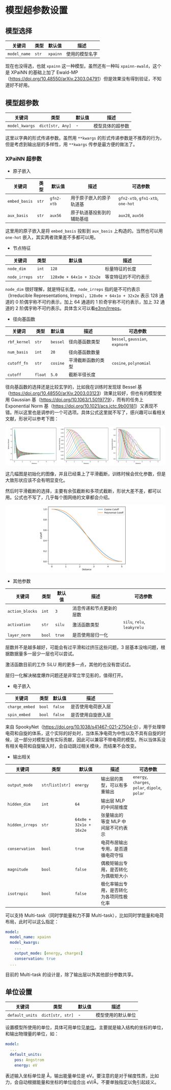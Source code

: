 # 模型超参数设置
## 模型选择

| 关键词 | 类型 | 默认值 | 描述 |
| - | - | - | - |
| `model_name` | `str` | `xpainn` | 使用的模型名字 |

现在也没得选，也就 `xpainn` 这一种模型。虽然还有一种叫 `xpainn-ewald`，这个是 XPaiNN 的基础上加了 Ewald-MP （<https://doi.org/10.48550/arXiv.2303.04791>）但是效果没有得到验证，不知道好不好用。

## 模型超参数

| 关键词 | 类型 | 默认值 | 描述 |
| - | - | - | - |
| `model_kwargs` | `dict[str, Any]` | - | 模型具体的超参数 |

这里以字典的形式传递参数。虽然用 `**kwargs` 的形式传递参数是不推荐的行为，但是考虑到输出层的多样性，用 `**kwargs` 传参是最方便的做法了。

### XPaiNN 超参数

- 原子嵌入

| 关键词 | 类型 | 默认值 | 描述 | 可选参数 |
| - | - | - | - | - |
| `embed_basis` | `str` | `gfn2-xtb` | 用于原子嵌入的原子轨道基 | `gfn2-xtb`, `gfn1-xtb`, `one-hot` |
| `aux_basis` | `str` | `aux56` | 原子轨道基投影到的辅助基组 | `aux28`, `aux56` |

这里用的原子嵌入是将 `embed_basis` 投影到 `aux_basis` 上构造的。当然也可以用 `one-hot` 嵌入，其实两者效果差不多都可以用。

- 节点特征

| 关键词 | 类型 | 默认值 | 描述 |
| - | - | - | - |
| `node_dim` | `int` | `128` | 标量特征的长度 |
| `node_irreps` | `str` | `128x0e + 64x1o + 32x2e` | 等变特征的不可约表示 |

`node_dim` 很好理解，就是特征长度。`node_irreps` 指的是不可约表示（Irreducible Representations, Irreps），`128x0e + 64x1o + 32x2e` 表示 128 通道的 0 阶偶宇称不可约表示，加上 64 通道的 1 阶奇宇称不可约表示，加上 32 通道的 2 阶偶宇称不可约表示。具体含义可以看[e3nn/Irreps](https://docs.e3nn.org/en/latest/api/o3/o3_irreps.html)。

- 径向基函数

| 关键词 | 类型 | 默认值 | 描述 | 可选参数 |
| - | - | - | - | - |
| `rbf_kernel` | `str` | `bessel` | 径向基函数类型 | `bessel`, `gaussian`, `expnorm` |
| `num_basis` | `int` | `20` | 径向基函数数量 | |
| `cutoff_fn` | `str` | `cosine` | 平滑截断函数的类型 | `cosine`, `polynomial` |
| `cutoff` | `float` | `5.0` | 截断半径长度 | |

径向基函数的选择还是比较玄学的，比如我在训练时发现球 Bessel 基（<https://doi.org/10.48550/arXiv.2003.03123>）效果比较好，但也有的模型使用 Gaussian 基（<https://doi.org/10.1063/1.5019779>），而有的任务上 Exponential Norm 基（<https://doi.org/10.1021/acs.jctc.9b00181>）又表现不错。所以这里也是调参的一个可选项。具体公式这里就不写了，感兴趣可以看相关文献，形状可以参考下图：

![RBF](../figures/RBF.png)

这几幅图是初始化的图像，并且已经乘上了平滑截断，训练时候会优化参数，但是大致形状应该不会有明显变化。

然后时平滑截断的选择，主要有余弦截断和多项式截断，形状大差不差，都可以用。公式也不写了，几乎每个图网络的文章都会介绍。

![Cutoff](../figures/Cutoff.png)


- 其他参数

| 关键词 | 类型 | 默认值 | 描述 | 可选参数 |
| - | - | - | - | - |
| `action_blocks` | `int` | `3` | 消息传递和节点更新的层数 |
| `activation` | `str` | `silu` | 激活函数类型 | `silu`, `relu`, `leakyrelu` |
| `layer_norm` | `bool` | `true` | 是否使用层归一化 |

层数并不是越多越好，可能会有过平滑和过挤压这些问题，3 层基本没啥问题，根据数据量多一层少一层也可以尝试。

激活函数目前的工作 SiLU 用的更多一点，其他的也没有尝试过。

层归一化解决梯度爆炸问题还是非常立竿见影的，值得打开。

- 电子嵌入

| 关键词 | 类型 | 默认值 | 描述 |
| - | - | - | - |
| `charge_embed` | `bool` | `false` | 是否使用电荷嵌入层 |
| `spin_embed` | `bool` | `false` | 是否使用自旋嵌入层 |

来自 SpookyNet（<https://doi.org/10.1038/s41467-021-27504-0>），用于处理带电荷和自旋的体系，这个实际的好处时，当体系净电荷为中性以及不具有自旋的时候，这一部分对模型没有实际贡献，因此可以兼容不带电荷的模型。所以当体系没有相关电荷和自旋输入时，会自动跳过相关模块，而结果不会改变。

- 输出相关

| 关键词 | 类型 | 默认值 | 描述 | 可选参数 |
| - | - | - | - | - |
| `output_mode` | `str`/`list[str]` | `energy` | 输出层的类型，可以有多重输出 | `energy`, `charges`, `polar`, `dipole`, `polar` |
| `hidden_dim` | `int` | `64` | 输出层 MLP 的中间层维度 | |
| `hidden_irreps` | `str` | `64x0e + 32x1o + 16x2e` | 张量输出的 等变 MLP 中间层不可约表示 | |
| `conservation` | `bool` | `true` | 电荷布居输出专用，是否遵循电荷守恒 | |
| `magnitude` | `bool` | `false` | 偶极矩输出专用，是否转化为偶极矩大小 | |
| `isotropic` | `bool` | `false` | 极化率输出专用，是否转化为各项同性极化率 | |

可以支持 Multi-task（同时学能量和力不算 Multi-task），比如同时学能量和电荷布局，此时可以这么指定：

```yaml
model:
  model_name: xpainn
  model_kwargs:
    ...
    output_mode: [energy, charges]
    conservation: true
  ...
```

目前的 Multi-task 的设计是，除了输出层以外其他部分参数共享。


## 单位设置

| 关键词 | 类型 | 默认值 | 描述 |
| - | - | - | - |
| `default_units` | `dict[str, str]` | - | 模型使用的默认单位 |

设置模型所使用的单位，具体可用单位见[单位](./units.md)。主要就是输入结构的坐标的单位，和输出物理量的单位，如：

```yaml
model:
  ...
  default_units:
    pos: Angstrom
    energy: eV
```

表述输入坐标单位是 Å，输出能量单位是 eV。要注意的是对于梯度性质，比如力，会自动根据能量和坐标的单位组合出 eV/Å，不要单独指定以免引起歧义。
